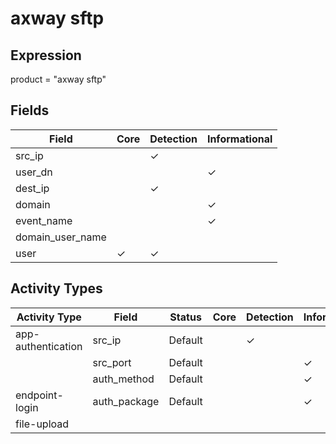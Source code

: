 axway sftp
==========

Expression
----------

product = "axway sftp"

Fields
------

| Field            | Core     | Detection | Informational |
| ---------------- | -------- | --------- | ------------- |
| src_ip           |          | &#10003;  |               |
| user_dn          |          |           | &#10003;      |
| dest_ip          |          | &#10003;  |               |
| domain           |          |           | &#10003;      |
| event_name       |          |           | &#10003;      |
| domain_user_name |          |           |               |
| user             | &#10003; | &#10003;  |               |

Activity Types
--------------

| Activity Type      | Field        | Status  | Core | Detection | Informational |
| ------------------ | ------------ | ------- | ---- | --------- | ------------- |
| app-authentication | src_ip       | Default |      | &#10003;  |               |
|                    | src_port     | Default |      |           | &#10003;      |
|                    | auth_method  | Default |      |           | &#10003;      |
| endpoint-login     | auth_package | Default |      |           | &#10003;      |
| file-upload        |              |         |      |           |               |

